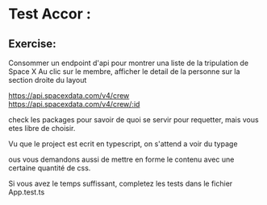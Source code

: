 # Test Accor :

## Exercise:

Consommer un endpoint d'api pour montrer una liste de la tripulation de Space X
Au clic sur le membre, afficher le detail de la personne sur la section droite du layout

https://api.spacexdata.com/v4/crew
https://api.spacexdata.com/v4/crew/:id

check les packages pour savoir de quoi se servir pour requetter, mais vous etes libre de choisir.

Vu que le project est ecrit en typescript, on s'attend a voir du typage

ous vous demandons aussi de mettre en forme le contenu avec une certaine quantité de css.

Si vous avez le temps suffissant, completez les tests dans le fichier App.test.ts
